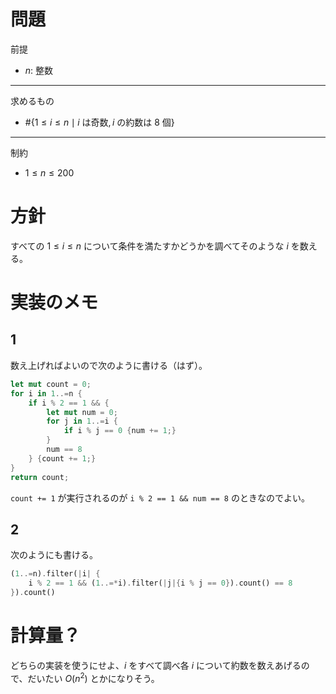 # 問題
前提
- $n$: 整数
---
求めるもの
- $\#\{1 \leq i \leq n \mid \text{\(i\) は奇数}, \text{\(i\) の約数は \(8\) 個}\}$
---
制約
- $1 \leq n \leq 200$

# 方針
すべての $1 \leq i \leq n$ について条件を満たすかどうかを調べてそのような $i$ を数える。

# 実装のメモ
## 1
数え上げればよいので次のように書ける（はず）。
```Rust
let mut count = 0;
for i in 1..=n {
    if i % 2 == 1 && {
        let mut num = 0;
        for j in 1..=i {
            if i % j == 0 {num += 1;}
        }
        num == 8
    } {count += 1;}
}
return count;
```
`count += 1` が実行されるのが `i % 2 == 1 && num == 8` のときなのでよい。

## 2
次のようにも書ける。
```Rust
(1..=n).filter(|i| {
    i % 2 == 1 && (1..=*i).filter(|j|{i % j == 0}).count() == 8
}).count()
```

# 計算量？
どちらの実装を使うにせよ、$i$ をすべて調べ各 $i$ について約数を数えあげるので、だいたい $O(n^2)$ とかになりそう。